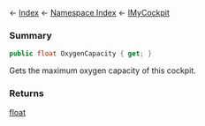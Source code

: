 ← [Index](Api-Index) ← [Namespace Index](Namespace-Index) ← [IMyCockpit](Sandbox.ModAPI.Ingame.IMyCockpit)

### Summary

```csharp
public float OxygenCapacity { get; }
```

Gets the maximum oxygen capacity of this cockpit.

### Returns

[float](https://docs.microsoft.com/en-us/dotnet/api/system.single?view=netframework-4.6)

